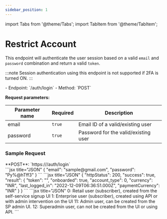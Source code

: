 ```yaml
---
sidebar_position: 1
---
```

import Tabs from '@theme/Tabs';
import TabItem from '@theme/TabItem';

# Restrict Account
This endpoint will authenticate the user session based on a valid `email` and `password` combination and return a valid `token`.

:::note
Session authentication using this endpoint is not supported if 2FA is turned ON.
:::

<div className="custom-block-peach">
- Endpoint: `/auth/login` 
- Method: `POST`
</div>

**Request parameters:**

|Parameter name|Required|Description|
|---|---|---|
|email|`true`|Email ID of a valid/existing user|
|password|`true`|Password for the valid/existing user|

### Sample Request
<div className="custom-block-green">
 **POST**: `https://<api_url>/auth/login`
</div>



<Tabs>
  <TabItem value="Body" label="Body" default>
      ```jsx title="JSON"
{ 
"email": "sample@gmail.com", 
"password": "Py%@hTff3"
}
```
  </TabItem>
  <TabItem value="ResponseJSON" label="Response JSON">
      ```jsx title="JSON"
{
   "httpStatus": 200,
   "success": true,
   "result": {
       "token": "<user_token>",
       "onboarded": true,
       "account_type": 0,
       "currency": "INR",
       "last_logged_in": "2022-12-09T06:36:51.000Z",
       "paymentCurrency": "INR"
   }
}
```
  </TabItem>
  <TabItem value="AccountTypes" label="Account Types">
  ```jsx title="JSON"
0: Retail user (subscriber), created from the self-service signup UI
1: Enterprise user (subscriber), created using API or with admin intervention on the UI
11: Admin user, can be created from the SP admin UI.
12: Superadmin user, can not be created from the UI or using API.
```
  </TabItem>
</Tabs>